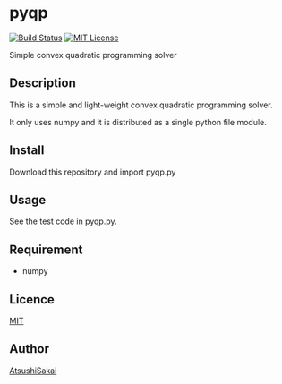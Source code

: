 # pyqp
[![Build Status](https://travis-ci.org/AtsushiSakai/pyqp.svg?branch=master)](https://travis-ci.org/AtsushiSakai/pyqp)
[![MIT License](http://img.shields.io/badge/license-MIT-blue.svg?style=flat)](LICENSE)

Simple convex quadratic programming solver

## Description

This is a simple and light-weight convex quadratic programming solver.

It only uses numpy and it is distributed as a single python file module.


## Install

Download this repository and import pyqp.py

## Usage

See the test code in pyqp.py.

## Requirement

- numpy

## Licence

[MIT](https://github.com/tcnksm/tool/blob/master/LICENCE)

## Author

[AtsushiSakai](https://github.com/AtsushiSakai)


